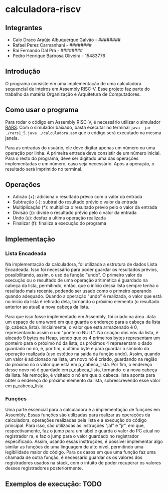 # calculadora-riscv
## Integrantes
- Caio Draco Araújo Albuquerque Galvão - ########
- Rafael Perez Carmanhani - ########
- Raí Fernando Dal Prá - ########
- Pedro Henrique Barbosa Oliveira - 15483776

## Introdução
O programa consiste em uma implementação de uma calculadora sequencial de inteiros em Assembly RISC-V. Esse projeto faz parte do trabalho da matéria Organização e Arquitetura de Computadores. 

## Como usar o programa
Para rodar o código em Assembly RISC-V, é necessário utilizar o simulador [RARS](https://andrewt0301.github.io/hse-acos-course/software/rars.html). Com o simulador baixado, basta executar no terminal ``java -jar ./rars1_5.java ./calculadora.asm`` que o código será executado na mesma janela.

Para as entradas do usuário, ele deve digitar apenas um número ou uma operação por linha. A primeira entrada deve consistir de um número inicial. Para o resto do programa, deve ser digitado uma das operações implementadas e um número, caso seja necessário. Após a operação, o resultado será imprimido no terminal. 

## Operações
- Adicão (+): adiciona o resultado prévio com o valor da entrada
- Subtração (-): subtrai do resultado prévio o valor da entrada
- Multiplicação (*): multiplica o resultado prévio pelo o valor da entrada
- Divisão (/): divide o resultado prévio pelo o valor da entrada
- Undo (u): desfaz a ultima operação realizada
- Finalizar (f): finaliza a execução do programa

## Implementação
### Lista Encadeada
Na implementação da calculadora, foi utilizada a estrutura de dados Lista Encadeada. Isso foi necessário para poder guardar os resultados prévios, possibilitando, assim, o uso da função "undo". O primeiro valor da execução ou o resultado de uma operação aritimética é guardado na cabeça da lista, permitindo, então, que o início dessa lista sempre tenha o resultado mais recente, podendo ser usado como o primeiro operando quando adequado. Quando a operação "undo" é realizada, o valor que está no início da lista é retirado dela, tornando o próximo elemento (o resultado anterior ao atual) a nova cabeça da lista.

Para que isso fosse implementado em Assembly, foi criado na área .data um espaço de uma word em que guarda o endereço para a cabeça da lista (p_cabeca_lista). Inicialmente, o valor que está armazenado é 0, representando assim o um "ponteiro NULL". Na criação dos nós da lista, é alocado 9 bytes na Heap, sendo que os 4 primeiros bytes representam um ponteiro para o próximo nó da lista, os próximos 4 representam o dado guardado no nó, e, por fim, o último byte é para guardar o símbolo da operação realizada (uso estético na saída da função undo). Assim, quando um valor é adicionado na lista, um novo nó é criado, guardando na região do próximo nó o valor que está em p_cabeca_lista. Por fim, o endereço desse novo nó é guardado em p_cabeca_lista, tornando-o a nova cabeça da lista. Na remoção, é visitado o nó em que p_cabeca_lista aponta para obter o endereço do próximo elemento da lista, sobrescrevendo esse valor em p_cabeca_lista.

### Funções
Uma parte essencial para a calculadora é a implementação de funções em Assembly. Essas funções são utilizadas para realizar as operações da calculadora, operações realizadas pela lista e a execução do código principal. Para isso, são utilizadas as instruções "jal" e "jr", em que, respectivamente, faz o jump para um label e guarda o valor do PC atual no registrador ra, e faz o jump para o valor guardado no registrador especificado. Assim, usando essas insttruções, é possível implementar algo similar as funções de uma linguagem de alto nível, permitindo uma legibilidade maior do código. Para os casos em que uma função faz uma chamada de outra função, é necessário guardar os os valores dos registradores usados na stack, com o intuito de poder recuperar os valores desses registradores posteriormente.

## Exemplos de execução: TODO
